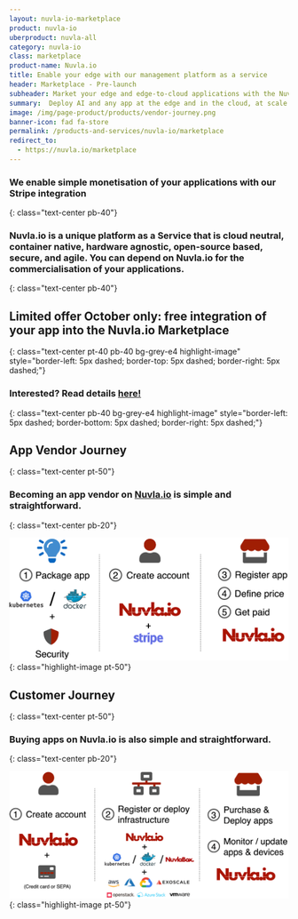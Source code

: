 ```yaml
---
layout: nuvla-io-marketplace
product: nuvla-io
uberproduct: nuvla-all
category: nuvla-io
class: marketplace
product-name: Nuvla.io
title: Enable your edge with our management platform as a service
header: Marketplace - Pre-launch
subheader: Market your edge and edge-to-cloud applications with the Nuvla.io Marketplace
summary:  Deploy AI and any app at the edge and in the cloud, at scale.
image: /img/page-product/products/vendor-journey.png
banner-icon: fad fa-store
permalink: /products-and-services/nuvla-io/marketplace
redirect_to:
  - https://nuvla.io/marketplace
---
```


### We enable simple monetisation of your applications with our Stripe integration
{: class="text-center pb-40"}


### Nuvla.io is a unique platform as a Service that is **cloud neutral**, **container native**, **hardware agnostic**, **open-source** based, **secure**, and **agile**. You can depend on Nuvla.io for the **commercialisation of your applications**.
{: class="text-center pb-40"}


## Limited offer October only: free integration of your app into the Nuvla.io Marketplace 
{: class="text-center pt-40 pb-40 bg-grey-e4 highlight-image" style="border-left: 5px dashed; border-top: 5px dashed; border-right: 5px dashed;"}
### Interested? Read details [here!](#integration)
{: class="text-center pb-40 bg-grey-e4 highlight-image" style="border-left: 5px dashed; border-bottom: 5px dashed; border-right: 5px dashed;"}

## App Vendor Journey
{: class="text-center pt-50"}

### Becoming an app vendor on [Nuvla.io](/products-and-services/nuvla-io/overview) is simple and straightforward.
{: class="text-center pb-20"}

![vendor journey](/img/page-product/products/vendor-journey.png)
{: class="highlight-image pt-50"}

## Customer Journey
{: class="text-center pt-50"}

### Buying apps on Nuvla.io is also simple and straightforward.
{: class="text-center pb-20"}

![customer journey](/img/page-product/products/customer-journey.png)
{: class="highlight-image pt-50"}
